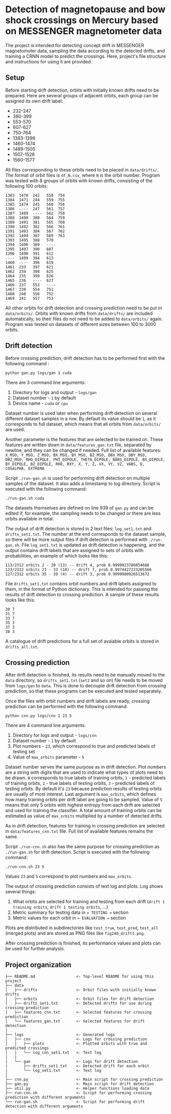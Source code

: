 Detection of magnetopause and bow shock crossings on Mercury based on MESSENGER magnetometer data
==============================

The project is intended for detecting concept drift in MESSENGER magnetomoter data, sampling the data according to the detected drifts, and training a CRNN model to predict the crossings. Here, project's file structure and instructions for using it are provided.

Setup
------------

Before starting drift detection, orbits with initially known drifts need to be prepared. Here are several groups of adjacent orbits, each group can be assigned its own drift label:

- 232-247
- 380-399
- 553-570
- 607-627
- 750-764
- 1383-1396
- 1460-1474
- 1489-1505
- 1507-1526
- 1560-1577

All files corresponding to these orbits need to be placed in `data/drifts/`. The format of orbit files is `df_N.csv`, where `N` is the orbit number. Program was tested with 8 groups of orbits with known drifts, consisting of the following 100 orbits:

```
1383  1470  242   558  754  
1384  1471  244   559  755  
1385  1474  245   560  756  
1386  ----  247   561  757  
1387  1489  ----  562  758  
1388  1490  380   564  759  
1389  1491  381   565  760  
1390  1492  382   566  761  
1391  1493  384   567  762  
1392  1494  387   569  763  
1393  1495  388   570  
1394  1496  389   ---- 
1395  1497  390   607  
1396  1498  391   612  
----  1499  394   613  
1460  ----  396   619  
1461  233   397   621  
1462  234   398   625  
1464  235   399   626  
1465  236   ----  627  
1466  237   553   ---- 
1467  239   554   751  
1468  240   556   752  
1469  241   557   753  
```

All other orbits for drift detection and crossing prediction need to be put in `data/orbits/`. Orbits with known drifts from `data/drifts/` are included automatically, so their files do not need to be added to `data/orbits/` again. Program was tested on datasets of different sizes between 100 to 3000 orbits.

Drift detection
------------
Before crossing prediction, drift detection has to be performed first with the following command :

`python gan.py logs/gan 1 cuda`

There are 3 command line arguments:
1. Directory for logs and output - `logs/gan`
2. Dataset number - `1` by default
3. Device name - `cuda` or `cpu`

Dataset number is used later when performing drift detection on several different dataset samples in a row. By default its value should be `1`, as it corresponds to full dataset, which means that all orbits from `data/orbits/` are used.

Another parameter is the features that are selected to be trained on. These features are written down in `data/features_gan.txt` file, separated by newline, and they can be changed if needed. Full list of available features: `X_MSO, Y_MSO, Z_MSO, BX_MSO, BY_MSO, BZ_MSO, DBX_MSO, DBY_MSO, DBZ_MSO, RHO_DIPOLE, PHI_DIPOLE, THETA_DIPOLE, BABS_DIPOLE, BX_DIPOLE, BY_DIPOLE, BZ_DIPOLE, RHO, RXY, X, Y, Z, VX, VY, VZ, VABS, D, COSALPHA, EXTREMA`

Script `./run-gan.sh` is used for performing drift detection on multiple samples of the dataset. It also adds a timestamp to log directory. Script is executed with the following command:

`./run-gan.sh cuda`

The datasets themselves are defined on line 939 of `gan.py` and can be edited if, for example, the sampling needs to be changed or there are less orbits available in total.

The output of drift detection is stored in 2 text files: `log_set1.txt` and `drifts_set1.txt`. The number at the end corresponds to the dataset sample, so there will be more output files if drift detection is performed with `./run-gan.sh`. File `log_set1.txt` is updated as drift detection is happening, and the output contains drift labels that are assigned to sets of orbits with probabilities, an example of which looks like this:

```
113/2312 orbits 2 - 20 (13) -- drift 4, prob 0.9999923706054688
123/2312 orbits 21 - 33 (10) -- drift 7, prob 0.9974427223205566
127/2312 orbits 35 - 39 (4) -- drift 3, prob 0.9999980926513672
```

File `drifts_set1.txt` contains orbit numbers and drift labels assigned to them, in the format of Python dictionary. This is intended for passing the results of drift detection to crossing prediction. A sample of these results looks like this:

```
30 7
31 7
33 7
35 3
37 3
38 3
```

A catalogue of drift predictions for a full set of avaiable orbits is stored in `drifts_all.txt`.

Crossing prediction
------------
After drift detection is finished, its results need to be manually moved to the `data` directory, so `drifts_set1.txt` (`set2` and so on) file needs to be moved from `logs/gan` to `data`. This is done to decouple drift detection from crossing prediction, so that these programs can be executed and tested separately.

Once the files with orbit numbers and drift labels are ready, crossing prediction can be performed with the following command:

`python cnn.py logs/cnn 1 23 5`

There are 4 command line arguments:
1. Directory for logs and output - `logs/cnn`
2. Dataset number - `1` by default
3. Plot numbers - `23`, which correspond to true and predicted labels of testing set
4. Value of `max_orbits` parameter - `5`

Dataset number serves the same purpose as in drift detection. Plot numbers are a string with digits that are used to indicate what types of plots need to be drawn. `0` corresponds to true labels of training orbits, `1` - predicted labels of training orbits, `2` - true labels of testing orbits, `3` - predicted labels of testing orbits. By default it's `23` because prediction results of testing orbits are usually of most interest. Last argument is `max_orbits`, which defines how many training orbits per drift label are going to be sampled. Value of `5` means that only 5 orbits with highest entropy from each drift are selected and used for training the classifier. A total amount of training orbits can be estimated as value of `max_orbits` multiplied by a number of detected drifts.

As in drift detection, features for training in crossing prediction are selected in `data/features_cnn.txt` file. Full list of available features remains the same.

Script `./run-cnn.sh` also has the same purpose for crossing prediction as `./run-gan.sh` for drift detection. Script is executed with the following command:

`./run-cnn.sh 23 5`

Values `23` and `5` correspond to plot numbers and `max_orbits`.

The output of crossing prediction consists of text log and plots. Log shows several things:
1. What orbits are selected for training and testing from each drift (`drift 1 training orbits`, `drift 1 testing orbits`, ...)
2. Metric summary for testing data in `= TESTING =` section
3. Metric values for each orbit in `= EVALUATION =` section

Plots are distributed in subdirectories like `test_true`, `test_pred`, `test_all` (merged plots) and are stored as PNG files like `fig240_drift1.png`.

After crossing prediction is finished, its performance values and plots can be used for further analysis.

Project organization
------------

    ├── README.md                  <- Top-level README for using this project
    ├── data
    │   ├── drifts                 <- Orbit files with initially known drifts
    │   ├── orbits                 <- Orbit files for drift detection
    |   ├── drifts_set1.txt        <- Detected drifts for use during crossing prediction
    |   ├── features_cnn.txt       <- Selected features for crossing prediction
    |   └── features_gan.txt       <- Selected features for drift detection
    │
    ├── logs                       <- Generated logs
    |   ├── cnn                    <- Logs for crossing prediction
	|   |   ├── plots              <- Plotted orbits with true and predicted crossings
	|   |   └── log_cnn_set1.txt   <- Text log
	|   |
    |   └── gan                    <- Logs for drift detection
	|       ├── drifts_set1.txt    <- Detected drift for each orbit
	|       └── log_set1.txt       <- Text log
    │
    ├── cnn.py                     <- Main script for crossing prediction
    ├── gan.py                     <- Main script for drift detection
    ├── util.py                    <- Helper functions loading data
    ├── run-cnn.sh                 <- Script for performing crossing prediction with different arguments
    └── run-gan.sh                 <- Script for performing drift detection with different arguments
    
